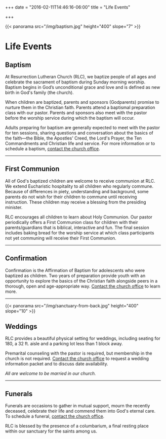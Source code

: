 +++
date = "2016-02-11T14:46:16-06:00"
title = "Life Events"

+++

{{< panorama src="/img/baptism.jpg" height="400" slope="7" >}}

# Life Events

## Baptism
At Resurrection Lutheran Church (RLC), we baptize people of all ages and celebrate the sacrament of baptism during Sunday morning worship. Baptism begins in God’s unconditional grace and love and is defined as new birth in God's family (the church).

When children are baptized, parents and sponsors (Godparents) promise to nurture them in the Christian faith. Parents attend a baptismal preparation class with our pastor. Parents and sponsors also meet with the pastor before the worship service during which the baptism will occur. 

Adults preparing for baptism are generally expected to meet with the pastor for ten sessions, sharing questions and conversation about the basics of the faith—the Bible, the Apostles' Creed, the Lord's Prayer, the Ten Commandments and Christian life and service. For more information or to schedule a baptism, [contact the church office](mailto:office@rlclakeview.com).

---

## First Communion
All of God's baptized children are welcome to receive communion at RLC. We extend Eucharistic hospitality to all children who regularly commune. Because of differences in piety, understanding and background, some parents do not wish for their children to commune until receiving instruction. These children may receive a blessing from the presiding minister.

RLC encourages all children to learn about Holy Communion. Our pastor periodically offers a First Communion class for children with their parents/guardians that is biblical, interactive and fun. The final session includes baking bread for the worship service at which class participants not yet communing will receive their First Communion.

---

## Confirmation
Confirmation is the Affirmation of Baptism for adolescents who were baptized as children. Two years of preparation provide youth with an opportunity to explore the basics of the Christian faith alongside peers in a thorough, open and age-appropriate way.  [Contact the church office](mailto:office@rlclakeview.com) to learn more.

---

{{< panorama src="/img/sanctuary-from-back.jpg" height="400" slope="10" >}}

## Weddings
RLC provides a beautiful physical setting for weddings, including seating for 180, a 32 ft. aisle and a parking lot less than 1 block away. 

Premarital counseling with the pastor is required, but membership in the church is not required.  [Contact the church office](mailto:office@rlclakeview.com) to request a wedding information packet and to discuss date availability.

_All are welcome to be married in our church._

---

## Funerals
Funerals are occasions to gather in mutual support, mourn the recently deceased, celebrate their life and commend them into God's eternal care. To schedule a funeral, [contact the church office](mailto:office@rlclakeview.com).

RLC is blessed by the presence of a columbarium, a final resting place within our sanctuary for the saints among us.
